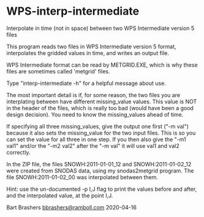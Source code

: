 # WPS-interp-intermediate
Interpolate in time (not in space) between two WPS Intermediate version 5 files

This program reads two files in WPS Intermediate version 5 format, 
interpolates the gridded values in time, and writes an output file.

WPS Intermediate format can be read by METGRID.EXE, which is why these
files are sometimes called 'metgrid' files.

Type "interp-intermediate -h" for a helpful message about use.

The most important detail is if, for some reason, the two files you
are interplating between have different missing_value values.  This
value is NOT in the header of the files, which is really too bad
(would have been a good design decision).  You need to know the
missing_values ahead of time.

If specifying all three missing_values, give the output one first
("-m val") because it also sets the missing_value for the two input
files.  This is so you can set the value for all three in one step.
If you then also give the "-m1 val1" and/or the "-m2 val2" after the
"-m val" it will use val1 and val2 correctly.

In the ZIP file, the files SNOWH:2011-01-01_12 and SNOWH:2011-01-02_12
were created from SNODAS data, using my snodas2metgrid program.  The
file SNOWH:2011-01-02_00 was interpolated between them.

Hint: use the un-documented -p I,J flag to print the values before and
after, and the interpolated value, at the point I,J.

Bart Brashers
bbrashers@ramboll.com
2020-04-16
